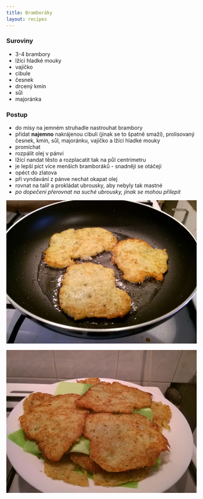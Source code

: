 ```yaml
---
title: Bramboráky
layout: recipes
---
```


### Suroviny
- 3-4 brambory
- lžíci hladké mouky
- vajíčko
- cibule
- česnek
- drcený kmín
- sůl
- majoránka

### Postup
- do mísy na jemném struhadle nastrouhat brambory
- přidat **najemno** nakrájenou cibuli (jinak se to špatně smaží), prolisovaný česnek, kmín, sůl, majoránku, vajíčko a lžíci hladké mouky
- promíchat
- rozpálit olej v pánvi
- lžící nandat těsto a rozplacatit tak na půl centrimetru
- je lepší píct více menších bramboráků - snadněji se otáčejí
- opéct do zlatova
- při vyndavání z pánve nechat okapat olej
- rovnat na talíř a prokládat ubrousky, aby nebyly tak mastné
- *po dopečení přerovnat na suché ubrousky, jinak se mohou přilepit*

![Smažíme](/fotky/bramboraky-1.jpg)

![Hotovo](/fotky/bramboraky-2.jpg)
